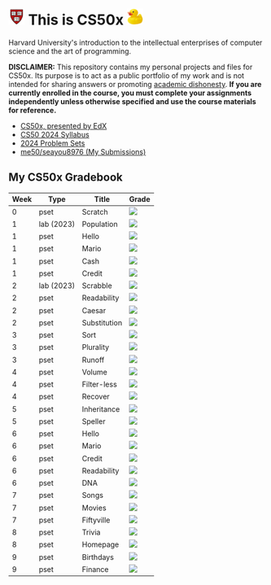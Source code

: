 # <img src="harvard.png" height="32px"> This is CS50x <img src="duck.png" height="32px">
Harvard University's introduction to the intellectual enterprises of computer science and the art of programming.

**DISCLAIMER:** This repository contains my personal projects and files for CS50x. Its purpose is to act as a public portfolio of my work and  is not intended for sharing answers or promoting [academic dishonesty](https://cs50.harvard.edu/x/2024/honesty/). **If you are currently enrolled in the course, you must complete your assignments independently unless otherwise specified and use the course materials for reference.** 

- [CS50x, presented by EdX](https://www.edx.org/course/introduction-computer-science-harvardx-cs50x)
- [CS50 2024 Syllabus]( https://cs50.harvard.edu/x/2024/)
- [2024 Problem Sets](https://cs50.harvard.edu/x/2024/psets/)
- [me50/seayou8976 (My Submissions)](https://github.com/me50/seayou8976)

## My CS50x Gradebook
<!-- https://github.com/gepser/markdown-progress -->
| Week      | Type | Title | Grade|
| ----------- | ----------- | ----------- | ------------- |
| 0      | pset  | Scratch    | ![](https://geps.dev/progress/88)
| 1      | lab (2023) | Population    | ![](https://geps.dev/progress/100)
| 1      | pset  | Hello    | ![](https://geps.dev/progress/100)
| 1      | pset  | Mario    | ![](https://geps.dev/progress/100)
| 1      | pset  | Cash    | ![](https://geps.dev/progress/100)
| 1      | pset  | Credit    | ![](https://geps.dev/progress/100)
| 2      | lab (2023)  | Scrabble    | ![](https://geps.dev/progress/100)
| 2      | pset  | Readability    | ![](https://geps.dev/progress/100)
| 2      | pset  | Caesar    | ![](https://geps.dev/progress/100)
| 2      | pset  | Substitution    | ![](https://geps.dev/progress/100)
| 3      | pset  | Sort    | ![](https://geps.dev/progress/100)
| 3      | pset  | Plurality    | ![](https://geps.dev/progress/100)
| 3      | pset  | Runoff    | ![](https://geps.dev/progress/100)
| 4      | pset  | Volume     | ![](https://geps.dev/progress/100)
| 4      | pset  | Filter-less      | ![](https://geps.dev/progress/100)
| 4      | pset  | Recover      | ![](https://geps.dev/progress/100)
| 5      | pset  | Inheritance | ![](https://geps.dev/progress/100)
| 5      | pset  | Speller      | ![](https://geps.dev/progress/100)
| 6      | pset  | Hello      | ![](https://geps.dev/progress/100)
| 6      | pset  | Mario      | ![](https://geps.dev/progress/100)
| 6      | pset  | Credit      | ![](https://geps.dev/progress/100)
| 6      | pset  | Readability | ![](https://geps.dev/progress/100)
| 6      | pset  | DNA      | ![](https://geps.dev/progress/100)
| 7      | pset  | Songs      | ![](https://geps.dev/progress/100)
| 7      | pset  | Movies      | ![](https://geps.dev/progress/100)
| 7      | pset  | Fiftyville      | ![](https://geps.dev/progress/100)
| 8      | pset  | Trivia      | ![](https://geps.dev/progress/100)
| 8      | pset  | Homepage      | ![](https://geps.dev/progress/100)
| 9      | pset  | Birthdays      | ![](https://geps.dev/progress/100)
| 9      | pset  | Finance      | ![](https://geps.dev/progress/100)